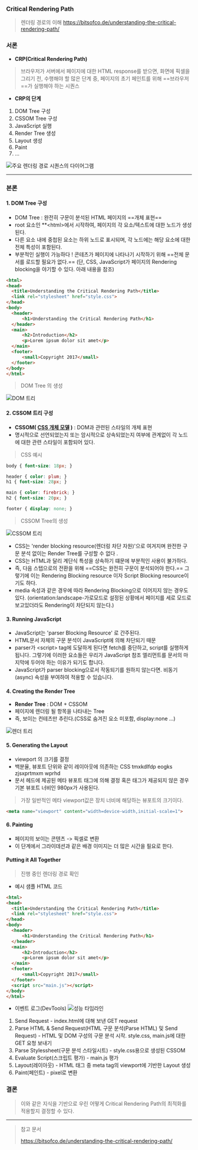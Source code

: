 ### Critical Rendering Path 

> 렌더링 경로의 이해 
> https://bitsofco.de/understanding-the-critical-rendering-path/


### 서론 

- **CRP(Critical Rendering Path)** 

> 브라우저가 서버에서 페이지에 대한 HTML response를 받으면, 화면에 픽셀을 그리기 전, 수행해야 할 많은 단계 중, 페이지의 초기 페인트를 위해 ==브라우저==가 실행해야 하는 시퀀스 

- **CRP의 단계**

1. DOM Tree 구성
2. CSSOM Tree 구성 
3. JavaScript 실행 
4. Render Tree 생성
5. Layout 생성
6. Paint 
7. ...

![주요 렌더링 경로 시퀀스의 다이어그램](https://bitsofco.de/content/images/2017/01/CRP-Sequence-Copy.png)


---
### 본론 

#### 1. DOM Tree 구성 

- DOM Tree : 완전히 구문이 분석된 HTML 페이지의 ==개체 표현==
- root 요소인 **\<html\>에서 시작하여, 페이지의 각 요소/텍스트에 대한 노드가 생성된다.
- 다른 요소 내에 중첩된 요소는 하위 노드로 표시되며, 각 노드에는 해당 요소에 대한 전체 특성이 포함된다.
- 부분적인 실행이 가능하다 ! 콘테츠가 페이지에 나타나기 시작하기 위해 ==전체 문서를 로드할 필요가 없다.== (단, CSS, JavaScript가 페이지의 Rendering blocking을 야기할 수 있다. 아래 내용을 참조)

```html
<html>
<head>
  <title>Understanding the Critical Rendering Path</title>
  <link rel="stylesheet" href="style.css">
</head>
<body>
  <header>
      <h1>Understanding the Critical Rendering Path</h1>
  </header>
  <main>
      <h2>Introduction</h2>
      <p>Lorem ipsum dolor sit amet</p>
  </main>
  <footer>
      <small>Copyright 2017</small>
  </footer>
</body>
</html>
```

> DOM Tree 의 생성 

![DOM 트리](https://bitsofco.de/content/images/2017/01/DOM.png)

#### 2. CSSOM 트리 구성 

- **CSSOM( [CSS 개체 모델](https://www.w3.org/TR/cssom-1/) )** : DOM과 관련된 스타일의 개체 표현 
- 명시적으로 선언되었는지 또는 암시적으로 상속되었는지 여부에 관계없이 각 노드에 대한 관련 스타일이 포함되어 있다. 

> CSS 예시 

```css
body { font-size: 18px; }

header { color: plum; }
h1 { font-size: 28px; }

main { color: firebrick; }
h2 { font-size: 20px; }

footer { display: none; }
```

> CSSOM Tree의 생성

![CSSOM 트리](https://bitsofco.de/content/images/2017/01/CSSOM.png)

- CSS는 'render blocking resource(렌더링 차단 자원)'으로 여겨지며 완전한 구문 분석  없이는 Render Tree를 구성할 수 없다 .
- CSS는 HTML과 달리 계단식 특성을 상속하기 떄문에 부분적인 사용이 불가하다.
- 즉, 다음 스텝으로의 전환을 위해 ==CSS는 완전히 구문이 분석되어야 한다.== 그렇기에 이는 Rendering Blocking resource 이자 Script Blocking resource이기도 하다. 
- media 속성과 같은 경우에 따라 Rendering Blocking으로 이어지지 않는 경우도 있다. (orientation:landscape-가로모드로 설정된 상황에서 페이지를 세로 모드로 보고있더라도 Rendering이 차단되지 않는다.)

#### 3. Running JavaScript 

- JavaScript는 'parser Blocking Resource' 로 간주된다. 
- HTML문서 자체의 구문 분석이 JavaScript에 의해 차단되기 때문
- parser가 \<script\> tag에 도달하게 된다면 fetch를 중단하고, script를 실행하게 됩니다. 그렇기에 이러한 요소들은 우리가 JavaScript 참조 엘리먼트를 문서의 마지막에 두어야 하는 이유가 되기도 합니다. 
- JavaScript가 parser blocking으로서 작동되기를 원하지 않는다면. 비동기(async) 속성을 부여하여 적용할 수 있습니다.


#### 4.  Creating the Render Tree

- **Render Tree** : DOM + CSSOM 
- 페이지에 렌더링 될 항목을 나타내는 Tree
- 즉, 보이는 컨테츠만 추린다.(CSS로 숨겨진 요소 미포함, display:none ...)

![렌더 트리](https://bitsofco.de/content/images/2017/01/Render-Tree.png)
#### 5. Generating the Layout

- viewport 의 크기를 결정
- 백분율, 뷰포트 단위와 같이 레이아웃에 의존하는 CSS tmxkdlfdp eogks zjsxprtmxm wprhd
- 문서 헤드에 제공된 메타 뷰포트 태그에 의해 결정 혹은 태그가 제공되지 않은 경우 기본 뷰포트 너비인 980px가 사용된다.

> 가장 일반적인 메타 viewport값은 장치 너비에 해당하는 뷰포트의 크기이다.
```html
<meta name="viewport" content="width=device-width,initial-scale=1">
```


#### 6. Painting 

- 페이지의 보이는 콘텐츠 -> 픽셀로 변환 
- 이 단계에서 그라이데션과 같은 배경 이미지는 더 많은 시간을 필요로 한다.

####  Putting it All Together

> 진행 중인 렌더링 경로 확인 

- 예시 샘플 HTML 코드 
```html
<html>
<head>
  <title>Understanding the Critical Rendering Path</title>
  <link rel="stylesheet" href="style.css">
</head>
<body>
  <header>
      <h1>Understanding the Critical Rendering Path</h1>
  </header>
  <main>
      <h2>Introduction</h2>
      <p>Lorem ipsum dolor sit amet</p>
  </main>
  <footer>
      <small>Copyright 2017</small>
  </footer>
  <script src="main.js"></script>
</body>
</html>
```

- 이벤트 로그(DevTools)
![성능 타임라인](https://bitsofco.de/content/images/2017/01/Timeline.png)
1. Send Request - index.html에 대해 보낸 GET request
2. Parse HTML & Send Request(HTML 구문 분석(Parse HTML) 및 Send Request) - HTML 및 DOM 구성의 구문 분석 시작. style.css, main.js에 대한 GET 요청 보내기
3. Parse Stylessheet(구문 분석 스타일시트) - style.css용으로 생성된 CSSOM
4. Evaluate Script(스크립트 평가) - main.js 평가 
5. Layout(레이아웃) - HTML 태그 중 meta tag의 viewport에 기반한  Layout 생성
6. Paint(페인트) - pixel로 변환 

### 결론 

> 이와 같은 지식을 기반으로 우린 어떻게 Critical Rendering Path의 최적화를 적용할지 결정할 수 있다. 

--- 
> 참고 문서 
> 
> https://bitsofco.de/understanding-the-critical-rendering-path/
